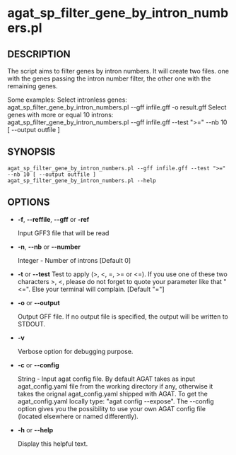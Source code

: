 # agat\_sp\_filter\_gene\_by\_intron\_numbers.pl

## DESCRIPTION

The script aims to filter genes by intron numbers.
It will create two files. one with the genes passing the intron number filter,
the other one with the remaining genes.

Some examples:
Select intronless genes:
agat\_sp\_filter\_gene\_by\_intron\_numbers.pl --gff infile.gff -o result.gff
Select genes with more or equal 10 introns:
agat\_sp\_filter\_gene\_by\_intron\_numbers.pl --gff infile.gff --test ">=" --nb 10 \[ --output outfile \]

## SYNOPSIS

```
agat_sp_filter_gene_by_intron_numbers.pl --gff infile.gff --test ">=" --nb 10 [ --output outfile ]
agat_sp_filter_gene_by_intron_numbers.pl --help
```

## OPTIONS

- **-f**, **--reffile**, **--gff**  or **-ref**

    Input GFF3 file that will be read

- **-n**,  **--nb** or **--number**

    Integer - Number of introns \[Default 0\]

- **-t** or **--test**
Test to apply (>, <, =, >= or <=). If you use one of these two characters >, <,
please do not forget to quote your parameter like that "<=". Else your terminal will complain.
\[Default "="\]
- **-o** or **--output**

    Output GFF file.  If no output file is specified, the output will be
    written to STDOUT.

- **-v**

    Verbose option for debugging purpose.

- **-c** or **--config**

    String - Input agat config file. By default AGAT takes as input agat_config.yaml file from the working directory if any,
    otherwise it takes the orignal agat_config.yaml shipped with AGAT. To get the agat_config.yaml locally type: "agat config --expose".
    The --config option gives you the possibility to use your own AGAT config file (located elsewhere or named differently).

- **-h** or **--help**

    Display this helpful text.

